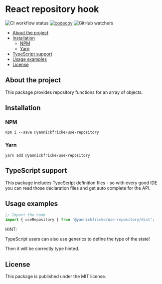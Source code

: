 # React repository hook <!-- omit in toc -->

![CI workflow status](https://img.shields.io/github/workflow/status/YannickFricke/use-repository/CI)
[![codecov](https://codecov.io/gh/YannickFricke/use-repository/branch/develop/graph/badge.svg)](https://codecov.io/gh/YannickFricke/use-repository)
![GitHub watchers](https://img.shields.io/github/watchers/YannickFricke/use-repository?style=social)

- [About the project](#about-the-project)
- [Installation](#installation)
  - [NPM](#npm)
  - [Yarn](#yarn)
- [TypeScript support](#typescript-support)
- [Usage examples](#usage-examples)
- [License](#license)

## About the project

This package provides repository functions for an array of objects.

## Installation

### NPM

```
npm i --save @yannickfricke/use-repository
```

### Yarn

```
yarn add @yannickfricke/use-repository
```

## TypeScript support

This package includes TypeScript definition files - so with every good IDE you can read those declaration files
and get auto complete for the API.

## Usage examples

```ts
// Import the hook
import { useRepository } from '@yannickfricke/use-repository/dist';
```

HINT:

TypeScript users can also use generics to define the type of the state!

Then it will be correctly type hinted.

## License

This package is published under the MIT license.
